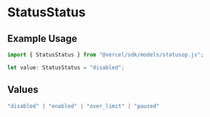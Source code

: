 # StatusStatus

## Example Usage

```typescript
import { StatusStatus } from "@vercel/sdk/models/statusop.js";

let value: StatusStatus = "disabled";
```

## Values

```typescript
"disabled" | "enabled" | "over_limit" | "paused"
```